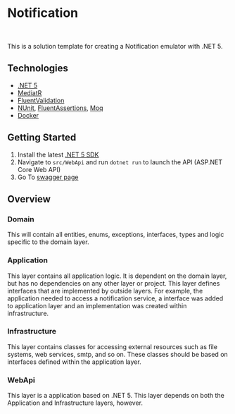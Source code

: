 # Notification

<br/>

This is a solution template for creating a Notification emulator with .NET 5.

## Technologies

* [.NET 5](https://docs.microsoft.com/en-us/aspnet/core/introduction-to-aspnet-core?view=aspnetcore-5.0)
* [MediatR](https://github.com/jbogard/MediatR)
* [FluentValidation](https://fluentvalidation.net/)
* [NUnit](https://nunit.org/), [FluentAssertions](https://fluentassertions.com/), [Moq](https://github.com/moq)
* [Docker](https://www.docker.com/)

## Getting Started

1. Install the latest [.NET 5 SDK](https://dotnet.microsoft.com/download/dotnet/5.0)
2. Navigate to `src/WebApi` and run `dotnet run` to launch the API (ASP.NET Core Web API)
3. Go To [swagger page](https://localhost:5001/swagger/index.html)

## Overview

### Domain

This will contain all entities, enums, exceptions, interfaces, types and logic specific to the domain layer.

### Application

This layer contains all application logic. It is dependent on the domain layer, but has no dependencies on any other layer or project. This layer defines interfaces that are implemented by outside layers. For example, the application needed to access a notification service, a interface was added to application layer and an implementation was created within infrastructure.

### Infrastructure

This layer contains classes for accessing external resources such as file systems, web services, smtp, and so on. These classes should be based on interfaces defined within the application layer.

### WebApi

This layer is a application based on .NET 5. This layer depends on both the Application and Infrastructure layers, however.
